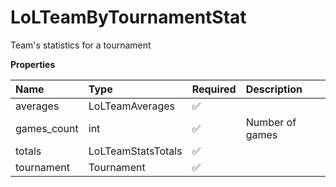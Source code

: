 # LoLTeamByTournamentStat

Team's statistics for a tournament

**Properties**

| Name        | Type               | Required | Description     |
| :---------- | :----------------- | :------- | :-------------- |
| averages    | LoLTeamAverages    | ✅       |                 |
| games_count | int                | ✅       | Number of games |
| totals      | LoLTeamStatsTotals | ✅       |                 |
| tournament  | Tournament         | ✅       |                 |
